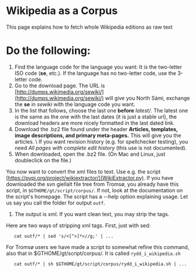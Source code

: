 
# Wikipedia as a Corpus


This page explains how to fetch whole Wikipedia editions as raw text


# Do the following:




1. Find the language code for the language you want: It is the two-letter ISO code (**se**, etc.). If the language has no two-letter code, use the 3-letter code. 
1. Go to the download page. The URL is [http://dumps.wikimedia.org/sewiki/](http://dumps.wikimedia.org/sewiki/) will give you North Sámi, exchange the **se** in *sewiki* with the language code you want.
1. In the list that follows, choose the last one **before** *latest/*. The
  latest one is the same as the one with the last dates (it is just a stable url), the download headers are more nicely formatted in the last dated link.
1. Download the .bz2 file found under the header 
  **Articles, templates, image descriptions, and primary meta-pages.**
  This will give you the articles. \\
  If you want revision history (e.g. for spellchecker testing), you need 
  *All pages with complete edit history* (this use is not documented).
1. When downloaded, open the .bz2 file. (On Mac and Linux, just doubleclick on the file.)

You now want to convert the xml files to text. Use e.g. the script [https://pypi.org/project/wikiextractor/](WikiExtractor.py). If you have downloaded the svn giellalt file tree from Tromsø, you already have this script, in ``$GTHOME/gt/script/corpus/``. If not, look at the documentation on the script's homepage. The script has a --help option explaining
  usage. Let us say you call the folder for output `outf`.
1. The output is xml. If you want clean text, you may strip the tags.

Here are two ways of stripping xml tags. First, just with sed:

  ```
     cat outf/* | sed 's/<[^>]*>//g;' | ...
  ```

For Tromsø users we have made a script to somewhat refine this command, also that in $GTHOME/gt/script/corpus/. It is called `rydd_i_wikipedia.sh`

  ```
     cat outf/* | sh $GTHOME/gt/script/corpus/rydd_i_wikipedia.sh | ...
  ```
